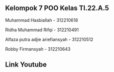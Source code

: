 ## Kelompok 7 POO Kelas TI.22.A.5

Muhammad Hasbiallah -  312210618

Ridha Muhammad Rifqi - 312210491

Alfaza putra adjie ariefiansyah - 312210512

Robby Firmansyah - 312210643

## Link Youtube
